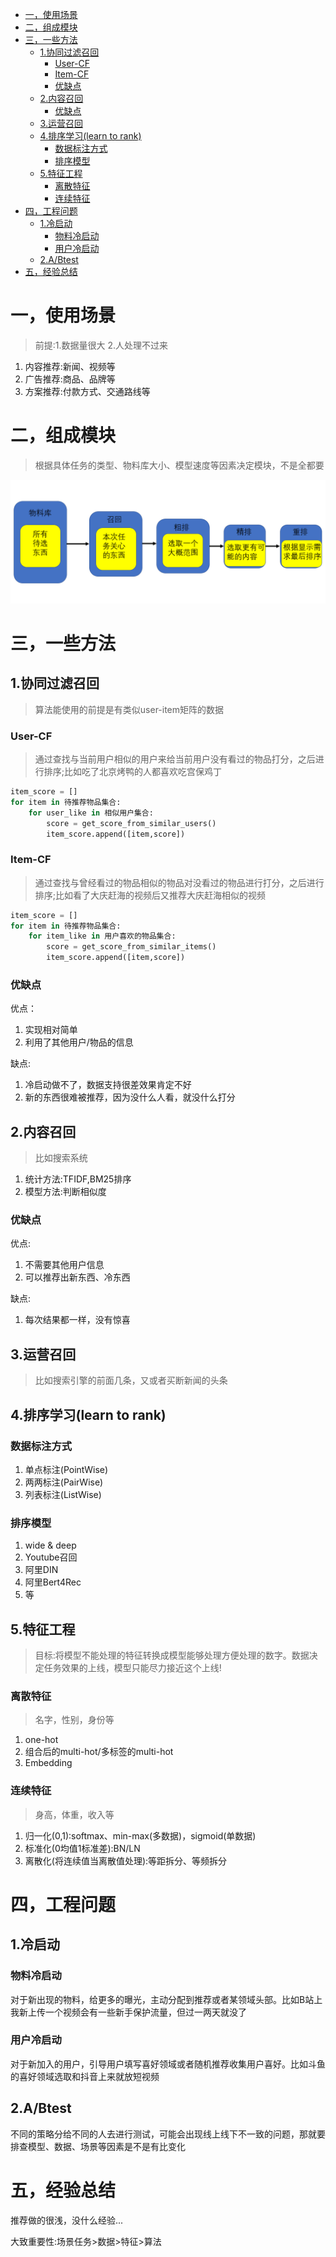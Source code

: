 - [一，使用场景](#一使用场景)
- [二，组成模块](#二组成模块)
- [三，一些方法](#三一些方法)
  - [1.协同过滤召回](#1协同过滤召回)
    - [User-CF](#user-cf)
    - [Item-CF](#item-cf)
    - [优缺点](#优缺点)
  - [2.内容召回](#2内容召回)
    - [优缺点](#优缺点-1)
  - [3.运营召回](#3运营召回)
  - [4.排序学习(learn to rank)](#4排序学习learn-to-rank)
    - [数据标注方式](#数据标注方式)
    - [排序模型](#排序模型)
  - [5.特征工程](#5特征工程)
    - [离散特征](#离散特征)
    - [连续特征](#连续特征)
- [四，工程问题](#四工程问题)
  - [1.冷启动](#1冷启动)
    - [物料冷启动](#物料冷启动)
    - [用户冷启动](#用户冷启动)
  - [2.A/Btest](#2abtest)
- [五，经验总结](#五经验总结)

# 一，使用场景

> 前提:1.数据量很大 2.人处理不过来

1. 内容推荐:新闻、视频等
2. 广告推荐:商品、品牌等
3. 方案推荐:付款方式、交通路线等

# 二，组成模块

> 根据具体任务的类型、物料库大小、模型速度等因素决定模块，不是全都要

![](推荐系统组成模块.png)


# 三，一些方法

## 1.协同过滤召回

> 算法能使用的前提是有类似user-item矩阵的数据

### User-CF

> 通过查找与当前用户相似的用户来给当前用户没有看过的物品打分，之后进行排序;比如吃了北京烤鸭的人都喜欢吃宫保鸡丁

```python
item_score = []
for item in 待推荐物品集合:
    for user_like in 相似用户集合:
        score = get_score_from_similar_users()
        item_score.append([item,score])
```

### Item-CF

> 通过查找与曾经看过的物品相似的物品对没看过的物品进行打分，之后进行排序;比如看了大庆赶海的视频后又推荐大庆赶海相似的视频

```python
item_score = []
for item in 待推荐物品集合:
    for item_like in 用户喜欢的物品集合:
        score = get_score_from_similar_items()
        item_score.append([item,score])
```

### 优缺点

优点：

1. 实现相对简单
2. 利用了其他用户/物品的信息

缺点:

1. 冷启动做不了，数据支持很差效果肯定不好
2. 新的东西很难被推荐，因为没什么人看，就没什么打分

## 2.内容召回

> 比如搜索系统

1. 统计方法:TFIDF,BM25排序
2. 模型方法:判断相似度

### 优缺点

优点:

1. 不需要其他用户信息
2. 可以推荐出新东西、冷东西

缺点:

1. 每次结果都一样，没有惊喜

## 3.运营召回

> 比如搜索引擎的前面几条，又或者买断新闻的头条

## 4.排序学习(learn to rank)

### 数据标注方式

1. 单点标注(PointWise)
2. 两两标注(PairWise)
3. 列表标注(ListWise)

### 排序模型

1. wide & deep
2. Youtube召回
3. 阿里DIN
4. 阿里Bert4Rec
5. 等

## 5.特征工程

> 目标:将模型不能处理的特征转换成模型能够处理方便处理的数字。数据决定任务效果的上线，模型只能尽力接近这个上线!

### 离散特征

> 名字，性别，身份等

1. one-hot
2. 组合后的multi-hot/多标签的multi-hot
3. Embedding

### 连续特征

> 身高，体重，收入等

1. 归一化(0,1):softmax、min-max(多数据)，sigmoid(单数据)
2. 标准化(0均值1标准差):BN/LN
3. 离散化(将连续值当离散值处理):等距拆分、等频拆分

# 四，工程问题

## 1.冷启动

### 物料冷启动

对于新出现的物料，给更多的曝光，主动分配到推荐或者某领域头部。比如B站上我新上传一个视频会有一些新手保护流量，但过一两天就没了

### 用户冷启动

对于新加入的用户，引导用户填写喜好领域或者随机推荐收集用户喜好。比如斗鱼的喜好领域选取和抖音上来就放短视频

## 2.A/Btest

不同的策略分给不同的人去进行测试，可能会出现线上线下不一致的问题，那就要排查模型、数据、场景等因素是不是有比变化


# 五，经验总结

推荐做的很浅，没什么经验...

大致重要性:场景任务>数据>特征>算法
